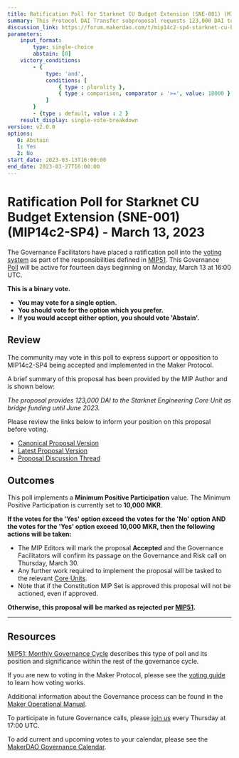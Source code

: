 ```yaml
---
title: Ratification Poll for Starknet CU Budget Extension (SNE-001) (MIP14c2-SP4) - March 13, 2023
summary: This Protocol DAI Transfer subproposal requests 123,000 DAI to fund Starknet Engineering as bridge funding until June 2023.
discussion_link: https://forum.makerdao.com/t/mip14c2-sp4-starknet-cu-budget-extension-sne-001/19403
parameters:
    input_format:
        type: single-choice
        abstain: [0]
    victory_conditions:
        - {
            type: 'and',
            conditions: [
                { type : plurality },
                { type : comparison, comparator : '>=', value: 10000 }
            ]
        }
        - {type : default, value : 2 }
    result_display: single-vote-breakdown
version: v2.0.0
options:
   0: Abstain
   1: Yes
   2: No
start_date: 2023-03-13T16:00:00
end_date: 2023-03-27T16:00:00
---
```

# Ratification Poll for Starknet CU Budget Extension (SNE-001) (MIP14c2-SP4) - March 13, 2023

The Governance Facilitators have placed a ratification poll into the [voting system](https://vote.makerdao.com/polling) as part of the responsibilities defined in [MIP51](https://mips.makerdao.com/mips/details/MIP51). This Governance [Poll](https://manual.makerdao.com/governance/governance-cycle/monthly-governance-cycle#week-2) will be active for fourteen days beginning on Monday, March 13 at 16:00 UTC.

**This is a binary vote.**
- **You may vote for a single option.**
- **You should vote for the option which you prefer.**
- **If you would accept either option, you should vote 'Abstain'.**

## Review

The community may vote in this poll to express support or opposition to MIP14c2-SP4 being accepted and implemented in the Maker Protocol.

A brief summary of this proposal has been provided by the MIP Author and is shown below:

*The proposal provides 123,000 DAI to the Starknet Engineering Core Unit as bridge funding until June 2023.*

Please review the links below to inform your position on this proposal before voting.
* [Canonical Proposal Version](https://github.com/makerdao/mips/blob/d24a594ae8e783a90bbebd99e7473d744b4b0bc2/MIP14/MIP14c2-Subproposals/MIP14c2-SP4.md)
* [Latest Proposal Version](https://mips.makerdao.com/mips/details/MIP14c2SP4)
* [Proposal Discussion Thread](https://forum.makerdao.com/t/mip14c2-sp4-starknet-cu-budget-extension-sne-001/19403)

## Outcomes

This poll implements a **Minimum Positive Participation** value. The Minimum Positive Participation is currently set to **10,000 MKR**.

**If the votes for the 'Yes' option exceed the votes for the 'No' option AND the votes for the 'Yes' option exceed 10,000 MKR, then the following actions will be taken:**
* The MIP Editors will mark the proposal **Accepted** and the Governance Facilitators will confirm its passage on the Governance and Risk call on Thursday, March 30.
* Any further work required to implement the proposal will be tasked to the relevant [Core Units](https://mips.makerdao.com/mips/details/MIP38#mip38c2-core-unit-state).
* Note that if the Constitution MIP Set is approved this proposal will not be actioned, even if approved.

**Otherwise, this proposal will be marked as rejected per [MIP51](https://mips.makerdao.com/mips/details/MIP51#mip51c2-ratification-poll).**

---

## Resources

[MIP51: Monthly Governance Cycle](https://mips.makerdao.com/mips/details/MIP51) describes this type of poll and its position and significance within the rest of the governance cycle.

If you are new to voting in the Maker Protocol, please see the [voting guide](https://manual.makerdao.com/governance/voting-in-makerdao/on-chain-governance) to learn how voting works.

Additional information about the Governance process can be found in the [Maker Operational Manual](https://manual.makerdao.com).

To participate in future Governance calls, please [join us](https://forum.makerdao.com/tag/pubcall-:-governance-and-risk) every Thursday at 17:00 UTC.

To add current and upcoming votes to your calendar, please see the [MakerDAO Governance Calendar](https://manual.makerdao.com/makerdao/calendars/governance-calendar).

